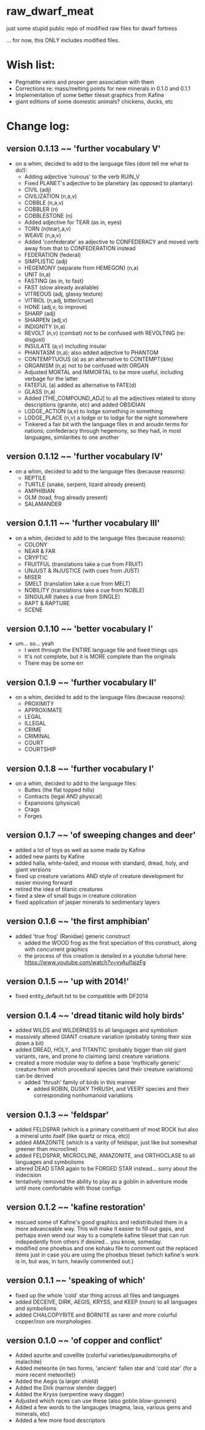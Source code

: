 # raw_dwarf_meat


just some stupid public repo of modified raw files for dwarf fortress

... for now, this ONLY includes modified files.

# Wish list:

* Pegmatite veins and proper gem association with them
* Corrections re: mass/melting points for new minerals in 0.1.0 and 0.1.1
* Implementation of some better tileset graphics from Kafine
* giant editions of some domestic animals? chickens, ducks, etc

# Change log:

## version 0.1.13 ~~ 'further vocabulary V'

* on a whim, decided to add to the language files (dont tell me what to do!):
  * Adding adjective 'ruinous' to the verb RUIN_V
  * Fixed PLANET's adjective to be planetary (as opposed to plantary)
  * CIVIL (adj)
  * CIVILIZATION (n,a,v)
  * COBBLE (n,a,v)
  * COBBLER (n)
  * COBBLESTONE (n)
  * Added adjective for TEAR (as in, eyes)
  * TORN (n(tear),a,v)
  * WEAVE (n,a,v)
  * Added 'confederate' as adjective to CONFEDERACY and moved verb away from that to CONFEDERATION instead
  * FEDERATION (federal)
  * SIMPLISTIC (adj)
  * HEGEMONY (separate from HEMEGON) (n,a)
  * UNIT (n,a)
  * FASTING (as in, to fast)
  * FAST (slow already available)
  * VITREOUS (adj, glassy texture)
  * VITRIOL (n,adj, bitter/cruel)
  * HONE (adj,v, to improve)
  * SHARP (adj)
  * SHARPEN (adj,v)
  * INDIGNITY (n,a)
  * REVOLT (n,v) (combat) not to be confused with REVOLTING (re: disgust)
  * INSULATE (a,v) including insular
  * PHANTASM (n,a); also added adjective to PHANTOM
  * CONTEMPTUOUS (a) as an alternative to CONTEMPT(ible)
  * ORGANISM (n,a) not to be confused with ORGAN
  * Adjusted MORTAL and IMMORTAL to be more useful, including verbage for the latter
  * FATEFUL (a) added as alternative to FATE(d)
  * GLASS (n,a)
  * Added [THE_COMPOUND_ADJ] to all the adjectives related to stony descriptions (granite, etc) and added OBSIDIAN
  * LODGE_ACTION (a,v) to lodge something in something
  * LODGE_PLACE (n,v) a lodge or to lodge for the night somewhere
  * Tinkered a fair bit with the language files in and aroudn terms for nations; confederacy through hegemony, so they had, in most languages, similarities to one another

## version 0.1.12 ~~ 'further vocabulary IV'

* on a whim, decided to add to the language files (because reasons):
  * REPTILE 
  * TURTLE (snake, serpent, lizard already present)
  * AMPHIBIAN
  * OLM (toad, frog already present)
  * SALAMANDER

## version 0.1.11 ~~ 'further vocabulary III'

* on a whim, decided to add to the language files (because reasons):
  * COLONY
  * NEAR & FAR
  * CRYPTIC
  * FRUITFUL (translations take a cue from FRUIT)
  * UNJUST & INJUSTICE (with cues from JUST)
  * MISER
  * SMELT (translation take a cue from MELT)
  * NOBILITY (translations take a cue from NOBLE)
  * SINGULAR (takes a cue from SINGLE)
  * RAPT & RAPTURE
  * SCENE
  
## version 0.1.10 ~~ 'better vocabulary I'

* um... so... yeah
  * I went through the ENTIRE language file and fixed things ups
  * It's not complete, but it is MORE complete than the originals
  * There may be some err

## version 0.1.9 ~~ 'further vocabulary II'

* on a whim, decided to add to the language files (because reasons):
  * PROXIMITY
  * APPROXIMATE
  * LEGAL
  * ILLEGAL
  * CRIME
  * CRIMINAL
  * COURT
  * COURTSHIP

## version 0.1.8 ~~ 'further vocabulary I'

* on a whim, decided to add to the language files:
  * Buttes (the flat topped hills)
  * Contracts (legal AND physical)
  * Expansions (physical)
  * Crags
  * Forges

## version 0.1.7 ~~ 'of sweeping changes and deer'

* added a lot of toys as well as some made by Kafine
* added new pants by Kafine
* added halla, white-tailed, and moose with standard, dread, holy, and giant versions
* fixed up creature variations AND style of creature development for easier moving forward
* retired the idea of titanic creatures
* fixed a slew of small bugs in creature coloration
* fixed application of jasper minerals to sedimentary layers

## version 0.1.6 ~~ 'the first amphibian'

* added 'true frog' (Ranidae) generic construct
  * added the WOOD frog as the first speciation of this construct, along with concurrent graphics
  * the process of this creation is detailed in a youtube tutorial here: https://www.youtube.com/watch?v=vyAuIfajzFg

## version 0.1.5 ~~ 'up with 2014!'

* fixed entity_default.txt to be compatible with DF2014

## version 0.1.4 ~~ 'dread titanic wild holy birds'

* added WILDS and WILDERNESS to all languages and symbolism
* massively altered GIANT creature variation (probably toning their size down a bit)
* added DREAD, HOLY, and TITANTIC (probably bigger than old giant variants, rare, and prone to claiming lairs) creature variations
* created a more modular way to define a base 'mythically generic' creature from which procedural species (and their creature variations) can be derived
  * added 'thrush' family of birds in this manner
    * added ROBIN, DUSKY THRUSH, and VEERY species and their corresponding nonhumanoid variations

## version 0.1.3 ~~ 'feldspar'

* added FELDSPAR (which is a primary constituent of most ROCK but also a mineral unto itself (like quartz or mica, etc))
* added AMAZONITE (which is a varity of feldspar, just like but somewhat greener than microcline)
* added FELDSPAR, MICROCLINE, AMAZONITE, and ORTHOCLASE to all languages and symbolisms
* altered DEAD STAR again to be FORGED STAR instead... sorry about the indecision
* tentatively removed the ability to play as a goblin in adventure mode until more comfortable with those configs

## version 0.1.2 ~~ 'kafine restoration'

* rescued some of Kafine's good graphics and redistributed them in a more advanceable way.  This will make it easier to fill out gaps, and perhaps even wend our way to a complete kafine tileset that can run indepedently from others if desired... you know, someday.
* modified one phoebus and one kohaku file to comment out the replaced items just in case you are using the phoebus tileset (which kafine's work is in, but was, in turn, heavily commented out.)

## version 0.1.1 ~~ 'speaking of which'

* fixed up the whole 'cold' star thing across all files and languages
* added DECEIVE, DIRK, AEGIS, KRYSS, and KEEP (noun) to all languages and symbolisms
* added CHALCOPYRITE and BORNITE as rarer and more colurful copper/iron ore morphologies

## version 0.1.0 ~~ 'of copper and conflict'

* Added azurite and covellite (colorful varieties/pseudomorphs of malachite)
* Added meteorite (in two forms, 'ancient' fallen star and 'cold star' (for a more recent meteorite))
* Added the Aegis (a larger shield)
* Added the Dirk (narrow slender dagger)
* Added the Kryss (serpentine wavy dagger)
* Adjusted which races can use these (also goblin blow-gunners)
* Added a few words to the langauges (magma, lava, various gems and minerals, etc)
* Added a few more food descriptors
